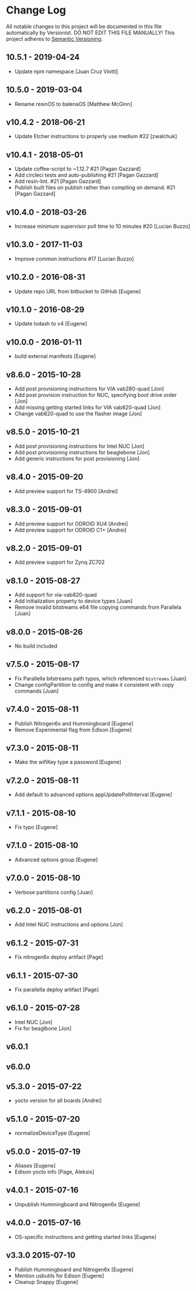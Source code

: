# Change Log

All notable changes to this project will be documented in this file
automatically by Versionist. DO NOT EDIT THIS FILE MANUALLY!
This project adheres to [Semantic Versioning](http://semver.org/).

## 10.5.1 - 2019-04-24

* Update npm namespace [Juan Cruz Viotti]

## 10.5.0 - 2019-03-04

* Rename resinOS to balenaOS [Matthew McGinn]

## v10.4.2 - 2018-06-21

* Update Etcher instructions to properly use medium #22 [zwalchuk]

## v10.4.1 - 2018-05-01

* Update coffee-script to ~1.12.7 #21 [Pagan Gazzard]
* Add circleci tests and auto-publishing #21 [Pagan Gazzard]
* Add resin-lint. #21 [Pagan Gazzard]
* Publish built files on publish rather than compiling on demand. #21 [Pagan Gazzard]

## v10.4.0 - 2018-03-26

* Increase minimum supervisor poll time to 10 minutes #20 [Lucian Buzzo]

## v10.3.0 - 2017-11-03

* Improve common instructions #17 [Lucian Buzzo]

## v10.2.0 - 2016-08-31

* Update repo URL from bitbucket to GitHub [Eugene]

## v10.1.0 - 2016-08-29

* Update lodash to v4 [Eugene]

## v10.0.0 - 2016-01-11

* build external manifests [Eugene]

## v8.6.0 - 2015-10-28

* Add post provisioning instructions for VIA vab280-quad [Jon]
* Add post provision instruction for NUC, specifying boot drive order [Jon]
* Add missing getting started links for VIA vab820-quad [Jon]
* Change vab820-quad to use the flasher image [Jon]

## v8.5.0 - 2015-10-21

* Add post provisioning instructions for Intel NUC [Jon]
* Add post provisioning instructions for beaglebone [Jon]
* Add generic instructions for post provisioning [Jon]

## v8.4.0 - 2015-09-20

* Add preview support for TS-4900 [Andrei]

## v8.3.0 - 2015-09-01

* Add preview support for ODROID XU4 [Andrei]
* Add preview support for ODROID C1+ [Andrei]

## v8.2.0 - 2015-09-01

* Add preview support for Zynq ZC702

## v8.1.0 - 2015-08-27

* Add support for via-vab820-quad
* Add initialization property to device types [Juan]
* Remove invalid bitstreams e64 file copying commands from Parallela [Juan]

## v8.0.0 - 2015-08-26

* No build included

## v7.5.0 - 2015-08-17

* Fix Parallella bitstreams path typos, which referenced `bistreams` [Juan]
* Change configPartition to config and make it consistent with copy commands [Juan]

## v7.4.0 - 2015-08-11

* Publish Nitrogen6x and Hummingboard [Eugene]
* Remove Experimental flag from Edison [Eugene]

## v7.3.0 - 2015-08-11

* Make the wifiKey type a password [Eugene]

## v7.2.0 - 2015-08-11

* Add default to advanced options appUpdatePollInterval [Eugene]

## v7.1.1 - 2015-08-10

* Fix typo [Eugene]

## v7.1.0 - 2015-08-10

* Advanced options group [Eugene]

## v7.0.0 - 2015-08-10

* Verbose partitions config [Juan]

## v6.2.0 - 2015-08-01

* Add Intel NUC instructions and options [Jon]

## v6.1.2 - 2015-07-31

* Fix nitrogen6x deploy artifact [Page]

## v6.1.1 - 2015-07-30

* Fix parallella deploy artifact [Page]

## v6.1.0 - 2015-07-28

* Intel NUC [Jon]
* Fix for beaglbone [Jon]

## v6.0.1

## v6.0.0

## v5.3.0 - 2015-07-22

* yocto version for all boards [Andrei]

## v5.1.0 - 2015-07-20

* normalizeDeviceType [Eugene]

## v5.0.0 - 2015-07-19

* Aliases [Eugene]
* Edison yocto info [Page, Aleksis]

## v4.0.1 - 2015-07-16

* Unpublish Hummingboard and Nitrogen6x [Eugene]

## v4.0.0 - 2015-07-16

* OS-specific instructions and getting started links [Eugene]

## v3.3.0 2015-07-10

* Publish Hummingboard and Nitrogen6x [Eugene]
* Mention usbutils for Edison [Eugene]
* Cleanup Snappy [Eugene]
